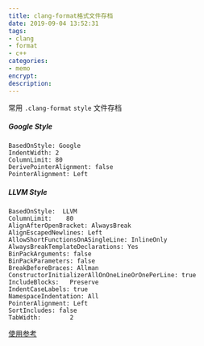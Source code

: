 ```yaml
---
title: clang-format格式文件存档
date: 2019-09-04 13:52:31
tags:
- clang
- format
- c++
categories:
- memo
encrypt:
description:
---
```




常用 `.clang-format` `style` 文件存档



<!-- more -->

##### Google Style

```
BasedOnStyle: Google
IndentWidth: 2
ColumnLimit: 80
DerivePointerAlignment: false
PointerAlignment: Left
```



##### LLVM Style

```
BasedOnStyle:  LLVM
ColumnLimit:    80
AlignAfterOpenBracket: AlwaysBreak
AlignEscapedNewlines: Left
AllowShortFunctionsOnASingleLine: InlineOnly
AlwaysBreakTemplateDeclarations: Yes
BinPackArguments: false
BinPackParameters: false
BreakBeforeBraces: Allman
ConstructorInitializerAllOnOneLineOrOnePerLine: true
IncludeBlocks:   Preserve
IndentCaseLabels: true
NamespaceIndentation: All
PointerAlignment: Left
SortIncludes: false
TabWidth:        2
```



[使用参考](./format_code.html)
